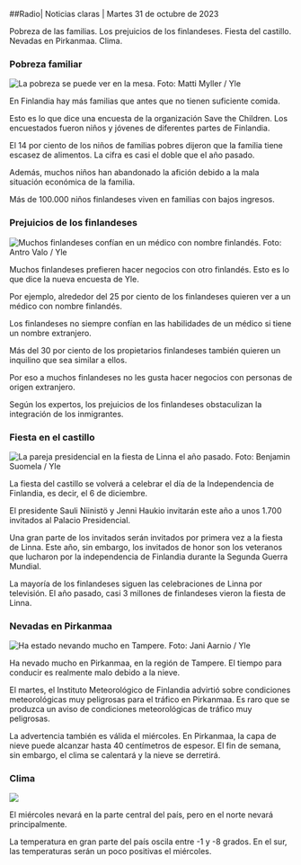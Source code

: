 ##Radio\| Noticias claras \| Martes 31 de octubre de 2023

Pobreza de las familias. Los prejuicios de los finlandeses. Fiesta del castillo. Nevadas en Pirkanmaa. Clima.

### Pobreza familiar

![La pobreza se puede ver en la mesa. Foto: Matti Myller / Yle](https://images.cdn.yle.fi/image/upload/c_crop,h_1080,w_1919,x_0,y_0/ar_1.7777777777777777,c_fill,g_faces,h_675,w_1200/dpr_1.0/q_auto:eco/f_auto/fl_lossy/v1674642954/39-106372263d105c885d6a)

En Finlandia hay más familias que antes que no tienen suficiente comida.

Esto es lo que dice una encuesta de la organización Save the Children. Los encuestados fueron niños y jóvenes de diferentes partes de Finlandia.

El 14 por ciento de los niños de familias pobres dijeron que la familia tiene escasez de alimentos. La cifra es casi el doble que el año pasado.

Además, muchos niños han abandonado la afición debido a la mala situación económica de la familia.

Más de 100.000 niños finlandeses viven en familias con bajos ingresos.

### Prejuicios de los finlandeses

![Muchos finlandeses confían en un médico con nombre finlandés. Foto: Antro Valo / Yle](https://images.cdn.yle.fi/image/upload/c_crop,h_3179,w_5653,x_0,y_83/ar_1.7777777777777777,c_fill,g_faces,h_675,w_1200/dpr_1.0/q_auto:eco/f_auto/fl_lossy/v1697116975/39-11855466527f10854aec)

Muchos finlandeses prefieren hacer negocios con otro finlandés. Esto es lo que dice la nueva encuesta de Yle.

Por ejemplo, alrededor del 25 por ciento de los finlandeses quieren ver a un médico con nombre finlandés.

Los finlandeses no siempre confían en las habilidades de un médico si tiene un nombre extranjero.

Más del 30 por ciento de los propietarios finlandeses también quieren un inquilino que sea similar a ellos.

Por eso a muchos finlandeses no les gusta hacer negocios con personas de origen extranjero.

Según los expertos, los prejuicios de los finlandeses obstaculizan la integración de los inmigrantes.

### Fiesta en el castillo

![La pareja presidencial en la fiesta de Linna el año pasado. Foto: Benjamin Suomela / Yle](https://images.cdn.yle.fi/image/upload/c_crop,h_1674,w_2976,x_0,y_24/ar_1.7777777777777777,c_fill,g_faces,h_675,w_1200/dpr_1.0/q_auto:eco/f_auto/fl_lossy/v1670345033/39-1044359638f710a6e724)

La fiesta del castillo se volverá a celebrar el día de la Independencia de Finlandia, es decir, el 6 de diciembre.

El presidente Sauli Niinistö y Jenni Haukio invitarán este año a unos 1.700 invitados al Palacio Presidencial.

Una gran parte de los invitados serán invitados por primera vez a la fiesta de Linna. Este año, sin embargo, los invitados de honor son los veteranos que lucharon por la independencia de Finlandia durante la Segunda Guerra Mundial.

La mayoría de los finlandeses siguen las celebraciones de Linna por televisión. El año pasado, casi 3 millones de finlandeses vieron la fiesta de Linna.

### Nevadas en Pirkanmaa

![Ha estado nevando mucho en Tampere. Foto: Jani Aarnio / Yle](https://images.cdn.yle.fi/image/upload/c_crop,h_3375,w_6000,x_0,y_331/ar_1.7777777777777777,c_fill,g_faces,h_675,w_1200/dpr_1.0/q_auto:eco/f_auto/fl_lossy/v1698736404/39-11934306540799d9879d)

Ha nevado mucho en Pirkanmaa, en la región de Tampere. El tiempo para conducir es realmente malo debido a la nieve.

El martes, el Instituto Meteorológico de Finlandia advirtió sobre condiciones meteorológicas muy peligrosas para el tráfico en Pirkanmaa. Es raro que se produzca un aviso de condiciones meteorológicas de tráfico muy peligrosas.

La advertencia también es válida el miércoles. En Pirkanmaa, la capa de nieve puede alcanzar hasta 40 centímetros de espesor. El fin de semana, sin embargo, el clima se calentará y la nieve se derretirá.

### Clima

![](https://images.cdn.yle.fi/image/upload/c_crop,h_1080,w_1919,x_0,y_0/ar_1.7777777777777777,c_fill,g_faces,h_675,w_1200/dpr_1.0/q_auto:eco/f_auto/fl_lossy/v1698767793/39-11940016541239893d2b)

El miércoles nevará en la parte central del país, pero en el norte nevará principalmente.

La temperatura en gran parte del país oscila entre -1 y -8 grados. En el sur, las temperaturas serán un poco positivas el miércoles.